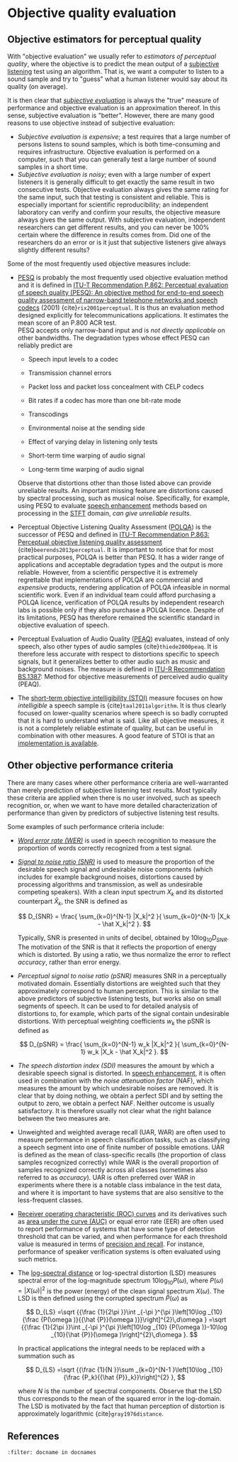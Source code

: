 # Objective quality evaluation

## Objective estimators for perceptual quality

With "objective evaluation" we usually refer to *estimators of
perceptual quality*, where the objective is to predict the mean output
of a [subjective listening](Subjective_quality_evaluation) test using an
algorithm. That is, we want a computer to listen to a sound sample and
try to "guess" what a human listener would say about its quality (on
average).

It is then clear that [*subjective
evaluation*](Subjective_quality_evaluation) is always the "true" measure
of performance and objective evaluation is an approximation thereof. In
this sense, subjective evaluation is "better". However, there are many
good reasons to use objective instead of subjective evaluation:

-   *Subjective evaluation is expensive*; a test requires that a large
    number of persons listens to sound samples, which is both
    time-consuming and requires infrastructure. Objective evaluation is
    performed on a computer, such that you can generally test a large
    number of sound samples in a short time.
-   *Subjective evaluation is noisy*; even with a large number of expert
    listeners it is generally difficult to get exactly the same result
    in two consecutive tests. Objective evaluation always gives the same
    rating for the same input, such that testing is consistent and
    reliable. This is especially important for scientific
    reproducibility; an independent laboratory can verify and confirm
    your results, the objective measure always gives the same output.
    With subjective evaluation, independent researchers can get
    different results, and you can never be 100% certain where the
    difference in results comes from. Did one of the researchers do an
    error or is it just that subjective listeners give always slightly
    different results?

Some of the most frequently used objective measures include:

-   [PESQ](https://en.wikipedia.org/wiki/PESQ) is probably the most
    frequently used objective evaluation method and it is defined in
    [ITU-T Recommendation P.862: Perceptual evaluation of speech quality
    (PESQ): An objective method for end-to-end speech quality assessment
    of narrow-band telephone networks and speech
    codecs](https://www.itu.int/rec/T-REC-P.862/en) (2001) {cite}`rix2001perceptual`. It is thus
    an evaluation method designed explicitly for telecommunications
    applications. It estimates the mean score of an P.800 ACR test.  
    PESQ accepts only narrow-band input and is *not directly applicable*
    on other bandwidths. The degradation types whose effect PESQ can
    reliably predict are  
    -   Speech input levels to a codec

    -   Transmission channel errors

    -   Packet loss and packet loss concealment with CELP codecs

    -   Bit rates if a codec has more than one bit-rate mode

    -   Transcodings

    -   Environmental noise at the sending side

    -   Effect of varying delay in listening only tests

    -   Short-term time warping of audio signal

    -   Long-term time warping of audio signal

    Observe that distortions other than those listed above can provide
    unreliable results. An important missing feature are distortions
    caused by spectral processing, such as musical noise. Specifically,
    for example, using PESQ to evaluate [speech
    enhancement](Speech_enhancement) methods based on processing in the
    [STFT](Spectrogram_and_the_STFT) domain, *can give unreliable
    results*.
-   Perceptual Objective Listening Quality Assessment
    ([POLQA](https://en.wikipedia.org/wiki/POLQA "POLQA")) is the
    successor of PESQ and defined in [ITU-T Recommendation P.863:
    Perceptual objective listening quality
    assessment](http://www.itu.int/rec/T-REC-P.863/en) {cite}`beerends2013perceptual`. It is important
    to notice that for most practical purposes, POLQA is better than
    PESQ. It has a wider range of applications and acceptable
    degradation types and the output is more reliable. However, from a
    scientific perspective it is extremely regrettable that
    implementations of POLQA are commercial and *expensive* products,
    rendering application of POLQA infeasible in normal scientific work.
    Even if an individual team could afford purchasing a POLQA licence,
    verification of POLQA results by independent research labs is
    possible only if they also purchase a POLQA licence. Despite of its
    limitations, PESQ has therefore remained the scientific standard in
    objective evaluation of speech.
-   Perceptual Evaluation of Audio Quality
    ([PEAQ](https://en.wikipedia.org/wiki/PEAQ "PEAQ")) evaluates,
    instead of only speech, also other types of audio samples {cite}`thiede2000peaq`. It is
    therefore less accurate with respect to distortions specific to
    speech signals, but it generalizes better to other audio such as
    music and background noises. The measure is defined in
    <a href="http://www.itu.int/rec/R-REC-BS.1387/en" rel="nofollow">ITU-R
    Recommendation BS.1387</a>: Method for objective measurements of
    perceived audio quality (PEAQ).
-   The [short-term objective intelligibility
    (STOI)](https://ieeexplore.ieee.org/document/5713237) measure
    focuses on how *intelligible* a speech sample is {cite}`taal2011algorithm`. It is thus clearly
    focused on lower-quality scenarios where speech is so badly
    corrupted that it is hard to understand what is said. Like all
    objective measures, it is not a completely reliable estimate of
    quality, but can be useful in combination with other measures. A
    good feature of STOI is that an [implementation is
    available](http://amtoolbox.sourceforge.net/amt-0.9.5/doc/speech/taal2011_code.php).


## Other objective performance criteria

There are many cases where other performance criteria are well-warranted
than merely prediction of subjective listening test results. Most
typically these criteria are applied when there is no user involved,
such as speech recognition, or, when we want to have more detailed
characterization of performance than given by predictors of subjective
listening test results.

Some examples of such performance criteria include:

-   *[Word error rate
    (WER)](https://en.wikipedia.org/wiki/Word_error_rate)* is used in
    speech recognition to measure the proportion of words correctly
    recognized from a test signal.
-   *[Signal to noise ratio
    (SNR)](https://en.wikipedia.org/wiki/Signal-to-noise_ratio)* is used
    to measure the proportion of the desirable speech signal and
    undesirable noise components (which includes for example background
    noises, distortions caused by processing algorithms and
    transmission, as well as undesirable competing speakers). With a clean input spectrum $X_k$ and its distorted counterpart $\hat X_k$, the SNR is defined as
    
    $$
    D_{SNR} = \frac{ \sum_{k=0}^{N-1} |X_k|^2 }{ \sum_{k=0}^{N-1} |X_k - \hat X_k|^2 }.
    $$
    
    Typically, SNR is presented in units of decibel, obtained by $10\log_{10} D_{SNR}$. The motivation of the SNR is that it reflects the proportion of energy which is distorted. By using a ratio, we thus normalize the error to reflect *accuracy*, rather than error energy.
-   *Perceptual signal to noise ratio (pSNR)* measures SNR in a
    perceptually motivated domain. Essentially distortions are weighted
    such that they approximately correspond to human perception. This is
    similar to the above predictors of subjective listening tests, but
    works also on small segments of speech. It can be used to for
    detailed analysis of distortions to, for example, which parts of the
    signal contain undesirable distortions.
    With perceptual weighting coefficients $w_k$ the pSNR is defined as
    
    $$
    D_{pSNR} = \frac{ \sum_{k=0}^{N-1} w_k |X_k|^2 }{ \sum_{k=0}^{N-1} w_k |X_k - \hat X_k|^2 }.
    $$
    
-   *The speech distortion index (SDI)* measures the amount by which a
    desirable speech signal is distorted. In [speech
    enhancement](Speech_enhancement), it is often used in combination
    with the *noise attenuation factor* (NAF), which measures the amount
    by which undesirable noises are removed. It is clear that by doing
    nothing, we obtain a perfect SDI and by setting the output to zero,
    we obtain a perfect NAF. Neither outcome is usually satisfactory. It
    is therefore usually not clear what the right balance between the
    two measures are.
-   Unweighted and weighted average recall (UAR, WAR) are often used to
    measure performance in speech classification tasks, such as
    classifying a speech segment into one of finite number of possible
    emotions. UAR is defined as the mean of class-specific recalls (the
    proportion of class samples recognized correctly) while WAR is the
    overall proportion of samples recognized correctly across all
    classes (sometimes also referred to as *accuracy*). UAR is often
    preferred over WAR in experiments where there is a notable class
    imbalance in the test data, and where it is important to have
    systems that are also sensitive to the less-frequent classes. 
-   [Receiver operating characteristic (ROC)
    curves](https://en.wikipedia.org/wiki/Receiver_operating_characteristic)
    and its derivatives such as [area under the curve
    (AUC)](https://en.wikipedia.org/wiki/Receiver_operating_characteristic#Area_under_the_curve)
    or equal error rate (EER) are often used to report performance of
    systems that have some type of detection threshold that can be
    varied, and when performance for each threshold value is measured in
    terms of [precision and
    recall](https://en.wikipedia.org/wiki/Precision_and_recall). For
    instance, performance of speaker verification systems is often
    evaluated using such metrics. 
    
- The [log-spectral distance](https://en.wikipedia.org/wiki/Log-spectral_distance) or log-spectral distortion (LSD) measures spectral error of the log-magnitude spectrum $10\log_{10} P(\omega)$, where $P(\omega)=|X(\omega)|^2$ is the power (energy) of the clean signal spectrum $X(\omega)$. The LSD is then defined using the corrupted spectrum $\hat P(\omega)$ as

   $$
    D_{LS}
    =\sqrt {{\frac {1}{2\pi }}\int _{-\pi }^{\pi }\left[10\log _{10}{\frac {P(\omega )}{{\hat {P}}(\omega )}}\right]^{2}\,d\omega } =\sqrt {{\frac {1}{2\pi }}\int _{-\pi }^{\pi }\left[10\log _{10} {P(\omega )}-10\log _{10}{\hat {P}}(\omega )\right]^{2}\,d\omega }.
    $$

    In practical applications the integral needs to be replaced with a summation such as 
    
    $$
    D_{LS}
    =\sqrt {{\frac {1}{N }}\sum _{k=0}^{N-1 }\left[10\log _{10}{\frac {P_k}{{\hat {P}}_k}}\right]^{2} }, $$
    
    where $N$ is the number of spectral components. Observe that the LSD thus corresponds to the mean of the squared error in the log-domain. The LSD is motivated by the fact that human perception of distortion is approximately logarithmic {cite}`gray1976distance`.
    
    

## References

```{bibliography}
:filter: docname in docnames
```


